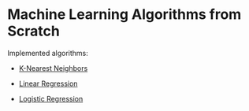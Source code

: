 # Machine Learning Algorithms from Scratch

Implemented algorithms: 

- [K-Nearest Neighbors](KNN.ipynb)

- [Linear Regression](LinearRegression.ipynb)

- [Logistic Regression](Logistic_Regression.ipynb)